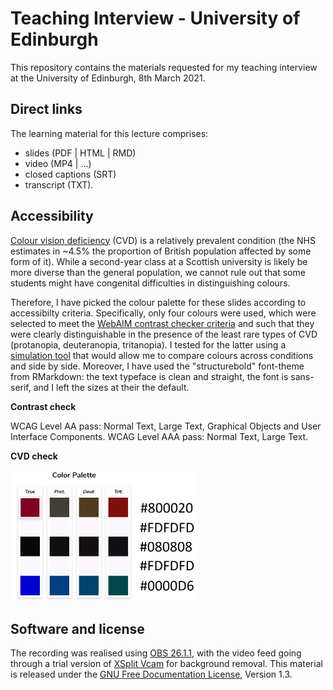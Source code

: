 # Teaching Interview - University of Edinburgh
This repository contains the materials requested for my teaching interview at the University of Edinburgh, 8th March 2021.

## Direct links
The learning material for this lecture comprises:

- slides (PDF | HTML | RMD)
- video (MP4 | ...)
- closed captions (SRT)
- transcript (TXT).

## Accessibility
[Colour vision deficiency](https://www.nhs.uk/conditions/colour-vision-deficiency/) (CVD) is a relatively prevalent condition (the NHS estimates in ~4.5% the proportion of British population affected by some form of it). While a second-year class at a Scottish university is likely be more diverse than the general population, we cannot rule out that some students might have congenital difficulties in distinguishing colours.

Therefore, I have picked the colour palette for these slides according to accessibilty criteria. Specifically, only four colours were used, which were selected to meet the [WebAIM contrast checker criteria](https://webaim.org/resources/contrastchecker/) and such that they were clearly distinguishable in the presence of the least rare types of CVD (protanopia, deuteranopia, tritanopia). I tested for the latter using a [simulation tool](https://davidmathlogic.com/colorblind/#%23800020-%23F8F8FF-%23080808-%23F8F8FF-%230000D6) that would allow me to compare colours across conditions and side by side. Moreover, I have used the "structurebold" font-theme from RMarkdown: the text typeface is clean and straight, the font is sans-serif, and I left the sizes at their the default.

**Contrast check**

WCAG Level AA pass: Normal Text, Large Text, Graphical Objects and User Interface Components.
WCAG Level AAA pass: Normal Text, Large Text.

**CVD check**

<img src="palette.png" width="300" />

## Software and license
The recording was realised using [OBS 26.1.1](https://obsproject.com/), with the video feed going through a trial version of [XSplit Vcam](https://www.xsplit.com/vcam) for background removal. This material is released under the [GNU Free Documentation License](https://www.gnu.org/licenses/fdl-1.3.html), Version 1.3.
